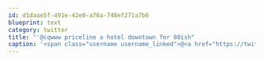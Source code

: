 ```yaml
---
id: d1daae5f-491e-42e0-a76a-748ef271a7b6
blueprint: text
category: twitter
title: "'@cqwww priceline a hotel downtown for 80ish"
caption: '<span class="username username_linked">@<a href="https://twitter.com/cqwww" title="Kris Constable">cqwww</a></span> priceline a hotel downtown for 80ish'
---
```

